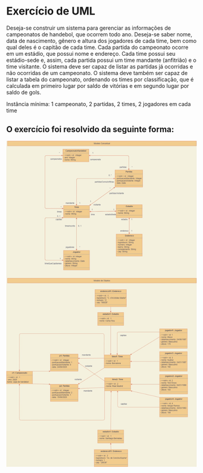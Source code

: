 # Exercício de UML
Deseja-se construir um sistema para gerenciar as informações de campeonatos de handebol, que ocorrem todo ano. Deseja-se saber nome, data de nascimento, gênero e altura dos jogadores de cada time, bem como qual deles é o capitão de cada time. Cada partida do campeonato ocorre em um estádio, que possui nome e endereço. Cada time possui seu estádio-sede e, assim, cada partida possui um time mandante (anfitrião) e o time visitante. O sistema deve ser capaz de listar as partidas já ocorridas e não ocorridas de um campeonato. O sistema deve também ser capaz de listar a tabela do campeonato, ordenando os times por classificação, que é calculada em primeiro lugar por saldo de vitórias e em segundo lugar por saldo de gols.

Instância mínima: 1 campeonato, 2 partidas, 2 times, 2 jogadores em cada time

## O exercício foi resolvido da seguinte forma:
![UML](https://github.com/HenriqueLimaAlves/EstudoEmJava/blob/master/UML/UML02/UML.jpg )
